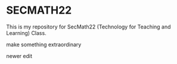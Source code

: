 # SECMATH22

This is my repository for SecMath22 (Technology for Teaching and Learning) Class.

make something extraordinary

newer edit